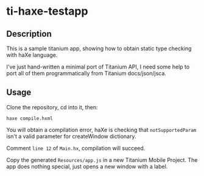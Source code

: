 # ti-haxe-testapp

## Description

This is a sample titanium app, showing how to obtain static type checking with haXe language.

I've just hand-written a minimal port of Titanium API, I need some help to port all of them programmatically from Titanium docs/json/jsca.

## Usage

Clone the repository, cd into it, then:

    haxe compile.hxml

You will obtain a compilation error, haXe is checking that `notSupportedParam` isn't a valid parameter for createWindow dictionary.

Comment `line 12` of `Main.hx`, compilation will succeed.

Copy the generated `Resources/app.js` in a new Titanium Mobile Project. The app does nothing special, just opens a new window with a label.
